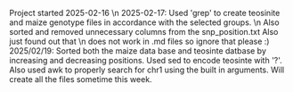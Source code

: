 Project started 2025-02-16
\n 2025-02-17: Used 'grep' to create teosinite and maize genotype files in accordance with the selected groups. \n Also sorted and removed unnecessary columns from the snp_position.txt
Also just found out that \n does not work in .md files so ignore that please :)
2025/02/19: Sorted both the maize data base and teosinte datbase by increasing and decreasing positions. Used sed to encode teosinte with '?'. Also used awk to properly search for chr1 using the built in arguments. Will create all the files sometime this week.
